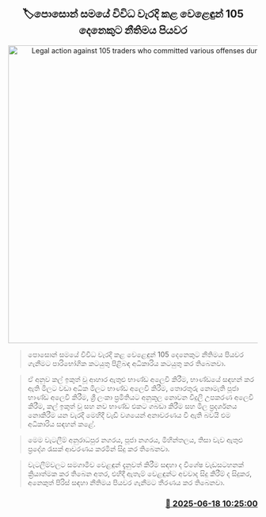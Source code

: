 <p align='center'><b><h2 align='center' title='Legal action against 105 traders who committed various offenses during Poson'>🏷පොසොන් සමයේ විවිධ වැරදි කළ වෙළෙඳුන් 105 දෙනෙකුට නීතිමය පියවර</h2></b></p>
<p align='center'><img src='https://helakuru.sgp1.cdn.digitaloceanspaces.com/esana/images/lib/Consumer-Authority-archived.jpg' width='600' alt='Legal action against 105 traders who committed various offenses during Poson'></p>

> පොසොන් සමයේ විවිධ වැරදි කළ වෙළෙඳුන් 105 දෙනෙකුට නීතිමය පියවර ගැනීමට පාරිභෝගික කටයුතු පිළිබඳ අධිකාරිය කටයුතු කර තිබෙනවා.

> ඒ අනුව කල් ඉකුත් වූ ආහාර ඇතුළු භාණ්ඩ අලෙවි කිරීම, භාණ්ඩයේ සඳහන් කර ඇති මිලට වඩා අධික මිලට භාණ්ඩ අලෙවි කිරීම, තොරතුරු නොමැති පූජා භාණ්ඩ අලෙවි කිරීම, ශ්‍රී ලංකා ප්‍රමිතියට අනුකූල නොවන විදුලි උපකරණ අලෙවි කිරීම, කල් ඉකුත් වූ සහ නව භාණ්ඩ එකට ගබඩා කිරීම සහ මිල ප්‍රදර්ශනය නොකිරීම යන වැරදි මෙහිදී වැඩි වශයෙන් අනාවරණය වී ඇති බවයි එම අධිකාරිය සඳහන් කළේ.

> මෙම වැටලීම් අනුරාධපුර නගරය, පූජා නගරය, මිහින්තලය, තිසා වැව ඇතුළු ප්‍රදේශ රැසක් ආවරණය කරමින් සිදු කර තිබෙනවා.

> වැටලීම්වලට සමගාමීව වෙළඳුන් දැනුවත් කිරීම සඳහා ද විශේෂ වැඩසටහනක් ක්‍රියාත්මක කර තිබෙන අතර, එහිදී ඇතැම් වෙළඳුන්ට අවවාද සිදු කිරීම් ද සිදුකර, අනෙකුත් පිරිස් සඳහා නීතිමය පියවර ගැනීමට තීරණය කර තිබෙනවා.



<h3 align='right'><a href='https://www.helakuru.lk/esana/p/111106/'>📅 2025-06-18 10:25:00</a></h3>

